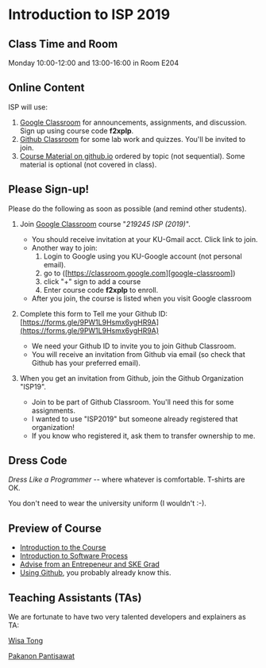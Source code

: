 # Introduction to ISP 2019

## Class Time and Room

Monday 10:00-12:00 and 13:00-16:00 in Room E204

## Online Content

ISP will use:

1. [Google Classroom][google-classroom] for announcements, assignments, and discussion.  Sign up using course code **f2xplp**.
2. [Github Classroom](https://classroom.github.com/classrooms/53863699-isp-2019) for some lab work and quizzes. You'll be invited to join.
3. [Course Material on github.io](https://cpske.github.io/ISP/) ordered by topic (not sequential). Some material is optional (not covered in class).

## Please Sign-up!

Please do the following as soon as possible (and remind other students).

1. Join [Google Classroom][google-classroom] course "*219245 ISP (2019)*".
    * You should receive invitation at your KU-Gmail acct. Click link to join.
    * Another way to join: 
        1. Login to Google using you KU-Google account (not personal email).
        2. go to ([https://classroom.google.com][google-classroom]) 
        3. click "+" sign to add a course
        4. Enter course code **f2xplp** to enroll.
    * After you join, the course is listed when you visit Google classroom

2. Complete this form to Tell me your Github ID: [https://forms.gle/9PW1L9Hsmx6ygHR9A](https://forms.gle/9PW1L9Hsmx6ygHR9A)
    * We need your Github ID to invite you to join Github Classroom.
    * You will receive an invitation from Github via email (so check that Github has your preferred email).

3. When you get an invitation from Github, join the Github Organization "ISP19".
    * Join to be part of Github Classroom. You'll need this for some assignments.
    * I wanted to use "ISP2019" but someone already registered that organization!
    * If you know who registered it, ask them to transfer ownership to me.

## Dress Code

*Dress Like a Programmer* -- where whatever is comfortable. T-shirts are OK.

You don't need to wear the university uniform (I wouldn't :-).


## Preview of Course

* [Introduction to the Course](https://cpske.github.io/ISP/intro/Introduction-to-Course.pdf) 
* [Introduction to Software Process](https://cpske.github.io/ISP/intro/Introduction-software-process.pdf)
* [Advise from an Entrepeneur and SKE Grad](https://cpske.github.io/ISP/intro/Jomzap-Recommendations.pdf)
* [Using Github](https://cpske.github.io/ISP/git/Using-Github.pdf), you probably already know this.

## Teaching Assistants (TAs)

We are fortunate to have two very talented developers and explainers as TA:

[Wisa Tong](https://github.com/wisaTong)

[Pakanon Pantisawat](https://github.com/pknn1)


[google-classroom]: https://classroom.google.com
